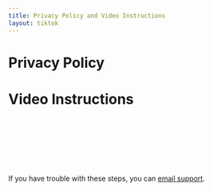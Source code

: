```yaml
---
title: Privacy Policy and Video Instructions
layout: tiktok
---
```

<style>
ol li {padding-bottom:15px;}  
  
</style>  
# Privacy Policy

# Video Instructions
<div style="padding-top:20px;"></div>

<div style="padding-top:80px;"></div>

If you have trouble with these steps, you can <a href="mailto:csmapsupport@nyu.edu">email support</a>. 
